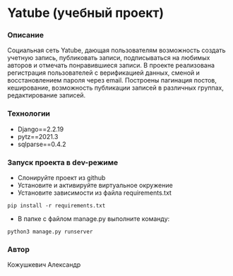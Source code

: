# Yatube (учебный проект)
### Описание
Социальная сеть Yatube, дающая пользователям возможность создать учетную запись, публиковать записи, подписываться на любимых авторов и отмечать понравившиеся записи.
В проекте реализована регистрация пользователей с верификацией данных, сменой и восстановлением пароля через email. Построены пагинация постов, кеширование, возможность публикации записей в различных группах, редактирование записей. 
### Технологии
* Django==2.2.19
* pytz==2021.3
* sqlparse==0.4.2
### Запуск проекта в dev-режиме
- Слонируйте проект из github
- Установите и активируйте виртуальное окружение
- Установите зависимости из файла requirements.txt
```
pip install -r requirements.txt
``` 
- В папке с файлом manage.py выполните команду:
```
python3 manage.py runserver
```

### Автор
Кожушкевич Александр 